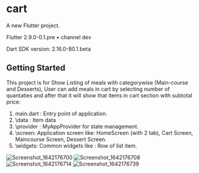 # cart

A new Flutter project.

Flutter 2.9.0-0.1.pre • channel dev

Dart SDK version: 2.16.0-80.1.beta 

## Getting Started

This project is for Show Listing of meals with categorywise (Main-course and Desserts),
User can add meals in cart by selecting number of quantaties and after that it will show that items in cart section with subtotal price:

1. main.dart : Entry point of application.
2. \data : Item data
3. \provider : MyAppProvider for state management.
4. \screen: Application screen like: HomeScreen (with 2 tab), Cart Screen, Maincourse Screen, Dessert Screen.
5. \widgets: Common widgets like : Row of list item.


![Screenshot_1642176700](https://user-images.githubusercontent.com/33648294/149548056-373ba447-68aa-4325-be52-53d681eb002b.png )
![Screenshot_1642176708](https://user-images.githubusercontent.com/33648294/149549082-1169ebc9-41c6-4566-8cd8-dcd49cbd26d1.png )
![Screenshot_1642176714](https://user-images.githubusercontent.com/33648294/149549092-4bc6accd-7dec-41b0-98cf-96e9d06ebd6d.png )
![Screenshot_1642176739](https://user-images.githubusercontent.com/33648294/149549125-358a64b7-34c5-4d3a-b989-605bcdcb5a4f.png )



